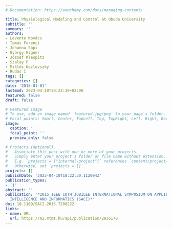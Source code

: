 ```yaml
---
# Documentation: https://wowchemy.com/docs/managing-content/

title: Physiological Modeling and Control at Obuda University
subtitle: ''
summary: ''
authors:
- Levente Kovács
- Tamás Ferenci
- Johanna Sápi
- György Eigner
- József Klespitz
- Szalay P
- Miklós Kozlovszky
- Rudas I
tags: []
categories: []
date: '2015-01-01'
lastmod: 2023-04-10T20:22:30+02:00
featured: false
draft: false

# Featured image
# To use, add an image named `featured.jpg/png` to your page's folder.
# Focal points: Smart, Center, TopLeft, Top, TopRight, Left, Right, BottomLeft, Bottom, BottomRight.
image:
  caption: ''
  focal_point: ''
  preview_only: false

# Projects (optional).
#   Associate this post with one or more of your projects.
#   Simply enter your project's folder or file name without extension.
#   E.g. `projects = ["internal-project"]` references `content/project/deep-learning/index.md`.
#   Otherwise, set `projects = []`.
projects: []
publishDate: '2023-04-10T18:22:30.112094Z'
publication_types:
- '1'
abstract: ''
publication: '*2015 IEEE 10TH JUBILEE INTERNATIONAL SYMPOSIUM ON APPLIED COMPUTATIONAL
  INTELLIGENCE AND INFORMATICS (SACI)*'
doi: 10.1109/SACI.2015.7208222
links:
- name: URL
  url: https://m2.mtmt.hu/api/publication/2936170
---
```

